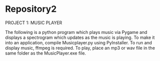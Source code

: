 # Repository2

PROJECT 1: MUSIC PLAYER

The following is a python program which plays music via Pygame and displays a spectrogram which updates as the music is playing. To make it into an application, compile Musicplayer.py
using PyInstaller. To run and display music, ffmpeg is required. To play, place an mp3 or wav file in the same folder as the MusicPlayer.exe file.
